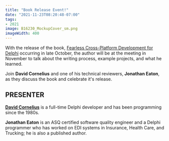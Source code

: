 ```yaml
---
title: "Book Release Event!"
date: "2021-11-23T08:20:48-07:00"
tags:
- 2021
image: B16230_MockupCover_sm.png
imageWidth: 400
---
```


With the release of the book, [Fearless Cross-Platform Development for Delphi](https://www.packtpub.com/product/fearless-cross-platform-development-with-delphi/9781800203822) occurring in late October, the author will be at the meeting in November to talk about the writing process, example projects, and what he learned.

Join **David Cornelius** and one of his technical reviewers, **Jonathan Eaton**, as they discuss the book and celebrate it's release.

## PRESENTER ##

[**David Cornelius**](https://corneliusconcepts.tech/aboutme) is a full-time Delphi developer and has been programming since the 1980s.

**Jonathan Eaton** is an ASQ certified software quality engineer and a Delphi programmer who has worked on EDI systems in Insurance, Health Care, and Trucking; he is also a published author.